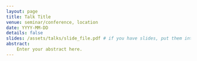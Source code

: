 ```yaml
---
layout: page
title: Talk Title
venue: seminar/conference, location
date: YYYY-MM-DD
details: false
slides: /assets/talks/slide_file.pdf # if you have slides, put them into this directory of the repo, otherwise remove this line
abstract:
    Enter your abstract here.
---
```

